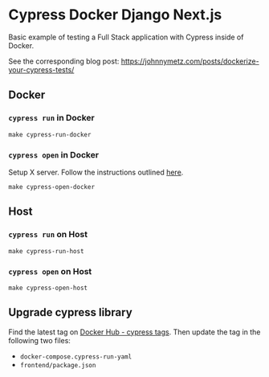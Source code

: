 # Cypress Docker Django Next.js

Basic example of testing a Full Stack application with Cypress inside of Docker.

See the corresponding blog post: https://johnnymetz.com/posts/dockerize-your-cypress-tests/

## Docker

### `cypress run` in Docker

```
make cypress-run-docker
```

### `cypress open` in Docker

Setup X server. Follow the instructions outlined [here](https://dev.johnnymetz.com/posts/dockerize-your-cypress-tests/#setup-x-server).

```
make cypress-open-docker
```

## Host

### `cypress run` on Host

```
make cypress-run-host
```

### `cypress open` on Host

```
make cypress-open-host
```

## Upgrade cypress library

Find the latest tag on [Docker Hub - cypress tags](https://hub.docker.com/r/cypress/included/tags). Then update the tag in the following two files:

- `docker-compose.cypress-run-yaml`
- `frontend/package.json`
